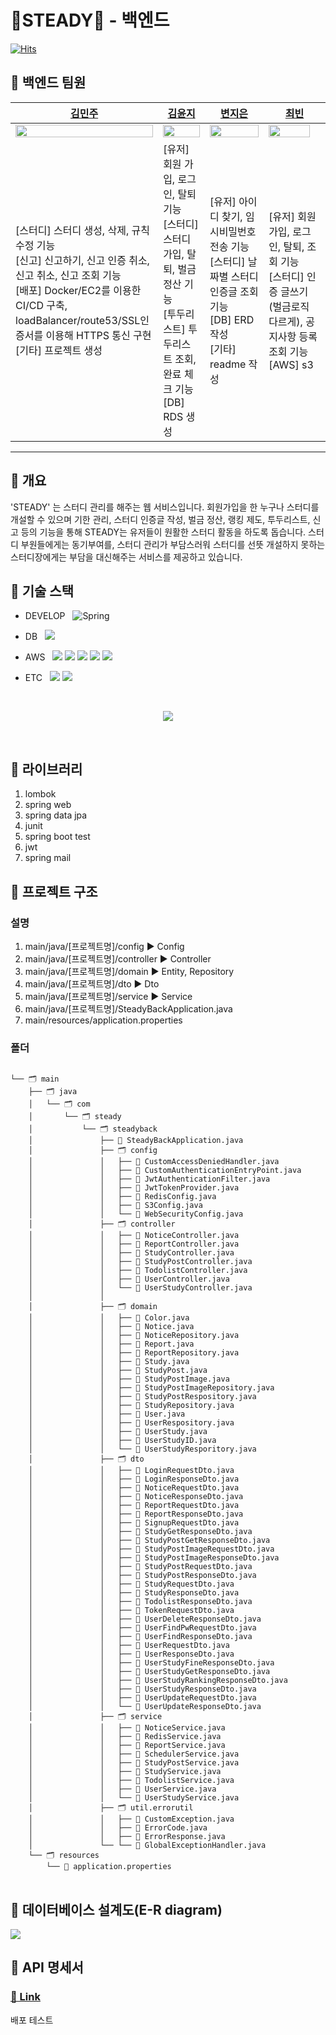 # 📖STEADY📖 - 백엔드

[![Hits](https://hits.seeyoufarm.com/api/count/incr/badge.svg?url=https%3A%2F%2Fgithub.com%2FEFUB-steady%2Fsteady-back&count_bg=%2344D0B3&title_bg=%23CEE1C1&icon=&icon_color=%23E7E7E7&title=hits&edge_flat=false)](https://hits.seeyoufarm.com)

## 🍈 백엔드 팀원
| [김민주](https://github.com/MINJU-KIMmm)                                                            | [김윤지](https://github.com/yoonjiy)                                                            | [변지은](https://github.com/mons-trev)                                                            | [최빈](https://github.com/chlqls)                                                            |
| ------------------------------------------------------------------------------------------------------------------------------------------------------ | ------------------------------------------------------------------------------------------------------------------------------------------------------ | ------------------------------------------------------------------------------------------------------------------------------------------------------ | ------------------------------------------------------------------------------------------------------------------------------------------------------ |
|<img src = "https://user-images.githubusercontent.com/80975932/181456398-351ceac7-5d40-4d0d-a462-38bcc9bdd5f2.png" width="100%"/>         | <img src = "https://user-images.githubusercontent.com/80975932/181456524-c552d522-c010-48b0-9c8a-c03cbcaebeb2.png" width="100%"/>         | <img src = "https://user-images.githubusercontent.com/80975932/181457826-d3060ff6-d85b-4d29-ab82-8f5904482364.png" width="100%"/>         | <img src = "https://user-images.githubusercontent.com/80975932/181457910-99f905fb-3e8d-45c3-9aa7-49355ddb7a6a.png" width="89%"/>         |
| [스터디] 스터디 생성, 삭제, 규칙 수정 기능</br> [신고] 신고하기, 신고 인증 취소, 신고 취소, 신고 조회 기능</br> [배포] Docker/EC2를 이용한 CI/CD 구축,</br> loadBalancer/route53/SSL인증서를 이용해 HTTPS 통신 구현 </br> [기타] 프로젝트 생성 | [유저] 회원 가입, 로그인, 탈퇴 기능 </br>[스터디] 스터디 가입, 탈퇴, 벌금 정산 기능 </br> [투두리스트] 투두리스트 조회, 완료 체크 기능</br> [DB] RDS 생성 | [유저] 아이디 찾기, 임시비밀번호 전송 기능</br>[스터디] 날짜별 스터디 인증글 조회 기능</br> [DB] ERD 작성 </br>[기타] readme 작성| [유저] 회원 가입, 로그인, 탈퇴, 조회 기능</br> [스터디] 인증 글쓰기(벌금로직 다르게), 공지사항 등록 조회 기능 </br> [AWS] s3|

-------------------
## 🍈 개요
'STEADY' 는 스터디 관리를 해주는 웹 서비스입니다. 회원가입을 한 누구나 스터디를 개설할 수 있으며 기한 관리, 스터디 인증글 작성, 벌금 정산, 랭킹 제도, 투두리스트, 신고 등의 기능을 통해 STEADY는 유저들이 원활한 스터디 활동을 하도록 돕습니다. 스터디 부원들에게는 동기부여를, 스터디 관리가 부담스러워 스터디를 선뜻 개설하지 못하는 스터디장에게는 부담을 대신해주는 서비스를 제공하고 있습니다. 

## 🍈 기술 스택

- DEVELOP &nbsp; 
![Spring](https://img.shields.io/badge/Spring-6DB33F?style=round-square&logo=Spring&logoColor=white) 

- DB &nbsp; <img src="https://img.shields.io/badge/MySQL-4479A1?style=flat-square&logo=MySQL&logoColor=white"/> 

- AWS &nbsp;
<img src="https://img.shields.io/badge/Amazon AWS-232F3E?style=flat-square&logo=Amazon%20AWS&logoColor=white"/> <img src="https://img.shields.io/badge/Amazon S3-569A31?style=flat-square&logo=AmazonS3&logoColor=white"/> <img src="https://img.shields.io/badge/Amazon EC2-FF9900?style=flat-square&logo=Amazon EC2&logoColor=white"/> <img src="https://img.shields.io/badge/Amazon RDS-527FFF?style=flat-square&logo=Amazon RDS&logoColor=white"/> <img src="https://img.shields.io/badge/Amazon LoadBalancer-E68B49?style=flat-square&logo=Amazon LoadBalancer&logoColor=white"/>


- ETC &nbsp; <img src="https://img.shields.io/badge/GitHub -181717?style=flat-square&logo=GitHub&logoColor=white"/> <img src="https://img.shields.io/badge/Doker -2496ED?style=flat-square&logo=Docker&logoColor=white"/> 
</br>

<p align = "center">
<img src="https://user-images.githubusercontent.com/80975932/182993432-35d32e52-c05f-48c8-8f47-6051c6549085.png"/>
</p>


</br>

## 🍈 라이브러리
1. lombok
2. spring web
3. spring data jpa
4. junit
5. spring boot test
6. jwt
7. spring mail

## 🍈 프로젝트 구조


### 설명
1. main/java/[프로젝트명]/config ▶️ Config
2. main/java/[프로젝트명]/controller ▶️ Controller
3. main/java/[프로젝트명]/domain ▶️ Entity, Repository
4. main/java/[프로젝트명]/dto ▶️ Dto
5. main/java/[프로젝트명]/service ▶️ Service
6. main/java/[프로젝트명]/SteadyBackApplication.java
7. main/resources/application.properties

### 폴더 

<pre>
<code>
└── 🗂 main
    ├── 🗂 java
    │   └── 🗂 com
    │       └── 🗂 steady
    │           └── 🗂 steadyback
    │               ├── 📑 SteadyBackApplication.java
    │               ├── 🗂 config
    │               │   ├── 📑 CustomAccessDeniedHandler.java
    │               │   ├── 📑 CustomAuthenticationEntryPoint.java
    │               │   ├── 📑 JwtAuthenticationFilter.java
    │               │   ├── 📑 JwtTokenProvider.java
    │               │   ├── 📑 RedisConfig.java    
    │               │   ├── 📑 S3Config.java
    │               │   └── 📑 WebSecurityConfig.java
    │               ├── 🗂 controller
    │               │   ├── 📑 NoticeController.java
    │               │   ├── 📑 ReportController.java
    │               │   ├── 📑 StudyController.java
    │               │   ├── 📑 StudyPostController.java
    │               │   ├── 📑 TodolistController.java          
    │               │   ├── 📑 UserController.java
    │               │   └── 📑 UserStudyController.java
    │               │  
    │               ├── 🗂 domain
    │               │   ├── 📑 Color.java
    │               │   ├── 📑 Notice.java
    │               │   ├── 📑 NoticeRepository.java
    │               │   ├── 📑 Report.java
    │               │   ├── 📑 ReportRepository.java
    │               │   ├── 📑 Study.java
    │               │   ├── 📑 StudyPost.java
    │               │   ├── 📑 StudyPostImage.java
    │               │   ├── 📑 StudyPostImageRepository.java
    │               │   ├── 📑 StudyPostRespository.java
    │               │   ├── 📑 StudyRepository.java
    │               │   ├── 📑 User.java
    │               │   ├── 📑 UserRespository.java
    │               │   ├── 📑 UserStudy.java
    │               │   ├── 📑 UserStudyID.java
    │               │   └── 📑 UserStudyResporitory.java
    │               ├── 🗂 dto
    │               │   ├── 📑 LoginRequestDto.java
    │               │   ├── 📑 LoginResponseDto.java
    │               │   ├── 📑 NoticeRequestDto.java
    │               │   ├── 📑 NoticeResponseDto.java
    │               │   ├── 📑 ReportRequestDto.java
    │               │   ├── 📑 ReportResponseDto.java
    │               │   ├── 📑 SignupRequestDto.java
    │               │   ├── 📑 StudyGetResponseDto.java
    │               │   ├── 📑 StudyPostGetResponseDto.java
    │               │   ├── 📑 StudyPostImageRequestDto.java
    │               │   ├── 📑 StudyPostImageResponseDto.java
    │               │   ├── 📑 StudyPostRequestDto.java
    │               │   ├── 📑 StudyPostResponseDto.java
    │               │   ├── 📑 StudyRequestDto.java
    │               │   ├── 📑 StudyResponseDto.java
    │               │   ├── 📑 TodolistResponseDto.java
    │               │   ├── 📑 TokenRequestDto.java    
    │               │   ├── 📑 UserDeleteResponseDto.java
    │               │   ├── 📑 UserFindPwRequestDto.java
    │               │   ├── 📑 UserFindResponseDto.java
    │               │   ├── 📑 UserRequestDto.java
    │               │   ├── 📑 UserResponseDto.java
    │               │   ├── 📑 UserStudyFineResponseDto.java
    │               │   ├── 📑 UserStudyGetResponseDto.java
    │               │   ├── 📑 UserStudyRankingResponseDto.java
    │               │   ├── 📑 UserStudyResponseDto.java
    │               │   ├── 📑 UserUpdateRequestDto.java
    │               │   └── 📑 UserUpdateResponseDto.java
    │               ├── 🗂 service
    │               │   ├── 📑 NoticeService.java
    │               │   ├── 📑 RedisService.java
    │               │   ├── 📑 ReportService.java
    │               │   ├── 📑 SchedulerService.java
    │               │   ├── 📑 StudyPostService.java
    │               │   ├── 📑 StudyService.java
    │               │   ├── 📑 TodolistService.java
    │               │   ├── 📑 UserService.java
    │               │   └── 📑 UserStudyService.java
    │               ├── 🗂 util.errorutil
    │               │   ├── 📑 CustomException.java
    │               │   ├── 📑 ErrorCode.java
    │               │   ├── 📑 ErrorResponse.java
    │               └── └── 📑 GlobalExceptionHandler.java
    └── 🗂 resources
        └── 📑 application.properties
</code>
</pre>


## 🍈 데이터베이스 설계도(E-R diagram)
<img src = "https://user-images.githubusercontent.com/80975932/181460465-5cb808a6-b78d-4acf-8c77-aa8af65fac17.PNG"/>

## 🍈 API 명세서
### [🔗 Link](https://www.notion.so/efub/API-996723e4ac2b454596b359066b061361)

배포 테스트

